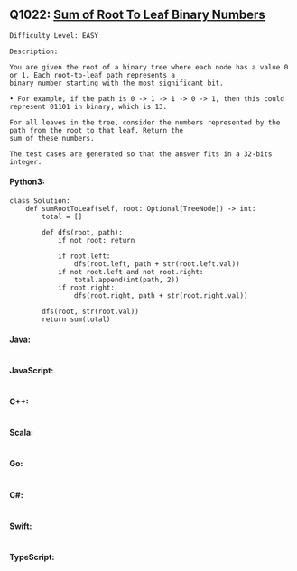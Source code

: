 ## Q1022: [Sum of Root To Leaf Binary Numbers](https://leetcode.com/problems/sum-of-root-to-leaf-binary-numbers/)

```
Difficulty Level: EASY
```

```
Description:

You are given the root of a binary tree where each node has a value 0 or 1. Each root-to-leaf path represents a
binary number starting with the most significant bit.

• For example, if the path is 0 -> 1 -> 1 -> 0 -> 1, then this could represent 01101 in binary, which is 13.

For all leaves in the tree, consider the numbers represented by the path from the root to that leaf. Return the
sum of these numbers.

The test cases are generated so that the answer fits in a 32-bits integer.
```

#### Python3:

```
class Solution:
    def sumRootToLeaf(self, root: Optional[TreeNode]) -> int:
        total = []

        def dfs(root, path):
            if not root: return 

            if root.left:
                dfs(root.left, path + str(root.left.val))
            if not root.left and not root.right:
                total.append(int(path, 2))
            if root.right:
                dfs(root.right, path + str(root.right.val))

        dfs(root, str(root.val))
        return sum(total)
```

#### Java:

```

```

#### JavaScript:

```

```

#### C++:

```

```

#### Scala:

```

```

#### Go:

```

```

#### C#:

```

```

#### Swift:

```

```

#### TypeScript:

```

```